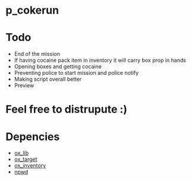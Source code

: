 # p_cokerun
# Todo
- End of the mission
- If having cocaine pack item in inventory it will carry box prop in hands
- Opening boxes and getting cocaine
- Preventing police to start mission and police notify
- Making script overall better
- Preview

# Feel free to distrupute :)

# Depencies
- [ox_lib](https://github.com/overextended/ox_lib)
- [ox_target](https://github.com/overextended/ox_targer)
- [ox_inventory](https://github.com/overextended/ox_inventory)
- [npwd](https://github.com/project-error/npwd)
